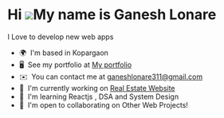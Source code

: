 Hi ![](https://user-images.githubusercontent.com/18350557/176309783-0785949b-9127-417c-8b55-ab5a4333674e.gif)My name is Ganesh Lonare
=====================================================================================================================================

I Love to develop new web apps

* 🌍  I'm based in Kopargaon
* 🖥️  See my portfolio at [My portfolio](http://myapp.dev)
* ✉️  You can contact me at [ganeshlonare311@gmail.com](mailto:ganeshlonare311@gmail.com)
* 🚀  I'm currently working on [Real Estate Website](http://github.com/ganeshlonare311/mern-estate-project)
* 🧠  I'm learning Reactjs , DSA and System Design
* 🤝  I'm open to collaborating on Other Web Projects!

